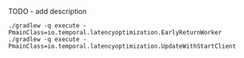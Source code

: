 TODO - add description

```
./gradlew -q execute -PmainClass=io.temporal.latencyoptimization.EarlyReturnWorker 
./gradlew -q execute -PmainClass=io.temporal.latencyoptimization.UpdateWithStartClient
```